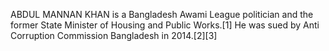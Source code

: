 ABDUL MANNAN KHAN is a Bangladesh Awami League politician and the former State Minister of Housing and Public Works.[1] He was sued by Anti Corruption Commission Bangladesh in 2014.[2][3]
